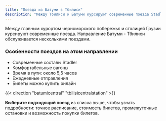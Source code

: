 ```yaml
---
title: "Поезда из Батуми в Тбилиси"
description: "Между Тбилиси и Батуми курсируют современные поезда Stadler. Выберите подходящий поезд, чтобы узнать подробности - точное расписание, стоимость билетов, промежуточные остановки и возможность покупки билетов."
---
```


Между главным курортом черноморского побережья и столицей Грузии курсируют современные поезда. Направление Батуми - Тбилиси обслуживается несколькими поездами.

### Особенности поездов на этом направлении
- Современные составы Stadler
- Комфортабельные вагоны
- Время в пути: около 5,5 часов
- Ежедневные отправления
- Билеты можно купить онлайн

{{< direction "batumicentral" "tbilisicentralstation" >}}

**Выберите подходящий поезд** из списка выше, чтобы узнать подробности: точное расписание, стоимость билетов, промежуточные остановки и возможность покупки билетов. 